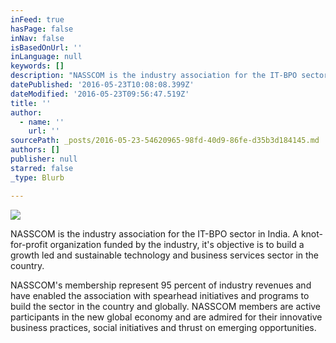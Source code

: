 ```yaml
---
inFeed: true
hasPage: false
inNav: false
isBasedOnUrl: ''
inLanguage: null
keywords: []
description: "NASSCOM is the industry association for the IT-BPO sector in India. A knot-for-profit organization funded by the industry, it's objective is to build a growth led and sustainable technology and business services sector in the country. "
datePublished: '2016-05-23T10:08:08.399Z'
dateModified: '2016-05-23T09:56:47.519Z'
title: ''
author:
  - name: ''
    url: ''
sourcePath: _posts/2016-05-23-54620965-98fd-40d9-86fe-d35b3d184145.md
authors: []
publisher: null
starred: false
_type: Blurb

---
```

![](https://the-grid-user-content.s3-us-west-2.amazonaws.com/15650465-cdac-4b76-a89c-d9b03f6e3c95.jpg)

NASSCOM is the industry association for the IT-BPO sector in India. A knot-for-profit organization funded by the industry, it's objective is to build a growth led and sustainable technology and business services sector in the country. 

NASSCOM's membership represent 95 percent of industry revenues and have enabled the association with spearhead initiatives and programs to build the sector in the country and globally. NASSCOM members are active participants in the new global economy and are admired for their innovative business practices, social initiatives and thrust on emerging opportunities.